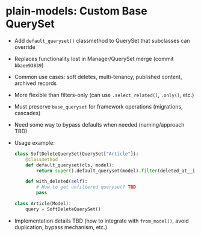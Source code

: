 # plain-models: Custom Base QuerySet

- Add `default_queryset()` classmethod to QuerySet that subclasses can override
- Replaces functionality lost in Manager/QuerySet merge (commit `bbaee93839`)
- Common use cases: soft deletes, multi-tenancy, published content, archived records
- More flexible than filters-only (can use `.select_related()`, `.only()`, etc.)
- Must preserve `base_queryset` for framework operations (migrations, cascades)
- Need some way to bypass defaults when needed (naming/approach TBD)
- Usage example:

    ```python
    class SoftDeleteQuerySet(QuerySet["Article"]):
        @classmethod
        def default_queryset(cls, model):
            return super().default_queryset(model).filter(deleted_at__isnull=True)

        def with_deleted(self):
            # How to get unfiltered queryset? TBD
            pass

    class Article(Model):
        query = SoftDeleteQuerySet()
    ```

- Implementation details TBD (how to integrate with `from_model()`, avoid duplication, bypass mechanism, etc.)

